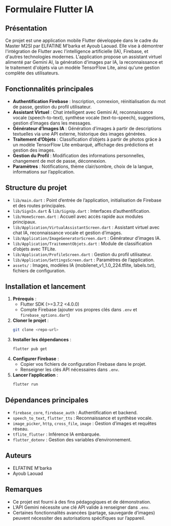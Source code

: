 # Formulaire Flutter IA

## Présentation

Ce projet est une application mobile Flutter développée dans le cadre du Master M2SI par ELFATINE M'barka et Ayoub Laouad. Elle vise à démontrer l'intégration de Flutter avec l'intelligence artificielle (IA), Firebase, et d'autres technologies modernes. L'application propose un assistant virtuel alimenté par Gemini AI, la génération d'images par IA, la reconnaissance et le traitement d'objets via un modèle TensorFlow Lite, ainsi qu'une gestion complète des utilisateurs.

## Fonctionnalités principales

- **Authentification Firebase** : Inscription, connexion, réinitialisation du mot de passe, gestion du profil utilisateur.
- **Assistant Virtuel** : Chat intelligent avec Gemini AI, reconnaissance vocale (speech-to-text), synthèse vocale (text-to-speech), suggestions, gestion d’images dans les messages.
- **Générateur d’Images IA** : Génération d’images à partir de descriptions textuelles via une API externe, historique des images générées.
- **Traitement d’Objets** : Classification d’objets à partir de photos grâce à un modèle TensorFlow Lite embarqué, affichage des prédictions et gestion des images.
- **Gestion du Profil** : Modification des informations personnelles, changement de mot de passe, déconnexion.
- **Paramètres** : Notifications, thème clair/sombre, choix de la langue, informations sur l’application.

## Structure du projet

- `lib/main.dart` : Point d’entrée de l’application, initialisation de Firebase et des routes principales.
- `lib/SignIn.dart` & `lib/SignUp.dart` : Interfaces d’authentification.
- `lib/HomeScreen.dart` : Accueil avec accès rapide aux modules principaux.
- `lib/Application/VirtualAssistantScreen.dart` : Assistant virtuel avec chat IA, reconnaissance vocale et gestion d’images.
- `lib/Application/ImageGeneratorScreen.dart` : Générateur d’images IA.
- `lib/Application/TraitementObjets.dart` : Module de classification d’objets avec TFLite.
- `lib/Application/ProfileScreen.dart` : Gestion du profil utilisateur.
- `lib/Application/SettingsScreen.dart` : Paramètres de l’application.
- `assets/` : Images, modèles IA (mobilenet_v1_1.0_224.tflite, labels.txt), fichiers de configuration.

## Installation et lancement

1. **Prérequis** :
   - Flutter SDK (>=3.7.2 <4.0.0)
   - Compte Firebase (ajouter vos propres clés dans `.env` et `firebase_options.dart`)
2. **Cloner le projet** :
   ```bash
   git clone <repo-url>
   ```
3. **Installer les dépendances** :
   ```bash
   flutter pub get
   ```
4. **Configurer Firebase** :
   - Copier vos fichiers de configuration Firebase dans le projet.
   - Renseigner les clés API nécessaires dans `.env`.
5. **Lancer l’application** :
   ```bash
   flutter run
   ```

## Dépendances principales

- `firebase_core`, `firebase_auth` : Authentification et backend.
- `speech_to_text`, `flutter_tts` : Reconnaissance et synthèse vocale.
- `image_picker`, `http`, `cross_file`, `image` : Gestion d’images et requêtes réseau.
- `tflite_flutter` : Inférence IA embarquée.
- `flutter_dotenv` : Gestion des variables d’environnement.

## Auteurs

- ELFATINE M'barka
- Ayoub Laouad

## Remarques

- Ce projet est fourni à des fins pédagogiques et de démonstration.
- L’API Gemini nécessite une clé API valide à renseigner dans `.env`.
- Certaines fonctionnalités avancées (partage, sauvegarde d’images) peuvent nécessiter des autorisations spécifiques sur l’appareil.
